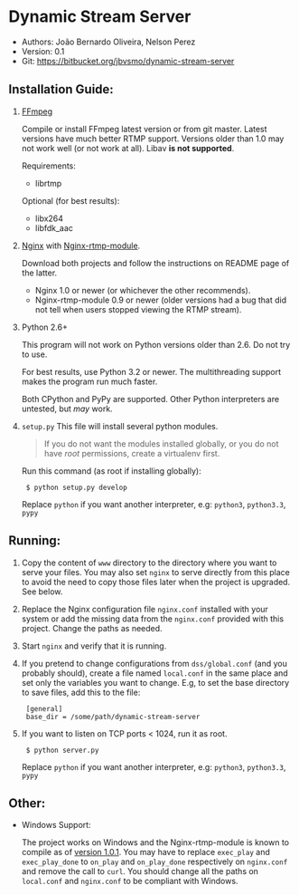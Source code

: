 
Dynamic Stream Server
====

* Authors: João Bernardo Oliveira, Nelson Perez
* Version:   0.1
* Git:    <https://bitbucket.org/jbvsmo/dynamic-stream-server>


Installation Guide:
----

1. [FFmpeg][1]

    Compile or install FFmpeg latest version or from git master. Latest versions have
    much better RTMP support. Versions older than 1.0 may not work well (or not work at all).
    Libav **is not supported**.

    Requirements:

    - librtmp

    Optional (for best results):

    - libx264
    - libfdk_aac


2. [Nginx][2] with [Nginx-rtmp-module][3].

    Download both projects and follow the instructions on README page of the latter.

    - Nginx 1.0 or newer (or whichever the other recommends).
    - Nginx-rtmp-module 0.9 or newer (older versions had a bug that did not tell when
      users stopped viewing the RTMP stream).

3. Python 2.6+

    This program will not work on Python versions older than 2.6. Do not try to use.

    For best results, use Python 3.2 or newer. The multithreading support makes
    the program run much faster.

    Both CPython and PyPy are supported. Other Python interpreters are untested, but *may* work.

4. `setup.py`
    This file will install several python modules.

    > If you do not want the modules installed globally, or you do not have *root* permissions,
    > create a virtualenv first.

    Run this command (as root if installing globally):

        $ python setup.py develop

    Replace `python` if you want another interpreter, e.g: `python3`, `python3.3`, `pypy`




Running:
----

1. Copy the content of `www` directory to the directory where you want to serve your files. You may also
set `nginx` to serve directly from this place to avoid the need to copy those files later when the project
is upgraded. See below.

2. Replace the Nginx configuration file `nginx.conf` installed with your system or add the missing
data from the `nginx.conf` provided with this project. Change the paths as needed.

3. Start `nginx` and verify that it is running.

4. If you pretend to change configurations from `dss/global.conf` (and you probably should), create a file
named `local.conf` in the same place and set only the variables you want to change. E.g, to set the base
directory to save files, add this to the file:

        [general]
        base_dir = /some/path/dynamic-stream-server

5. If you want to listen on TCP ports < 1024, run it as root.

        $ python server.py

    Replace `python` if you want another interpreter, e.g: `python3`, `python3.3`, `pypy`


Other:
----

- Windows Support:

  The project works on Windows and the Nginx-rtmp-module is known to compile as of [version 1.0.1][4].
  You may have to replace `exec_play` and `exec_play_done` to `on_play` and `on_play_done` respectively
  on `nginx.conf` and remove the call to `curl`.
  You should change all the paths on `local.conf` and `nginx.conf` to be compliant with Windows.



[1]: http://ffmpeg.org/
[2]: http://nginx.org/
[3]: http://github.com/arut/nginx-rtmp-module
[4]: http://rarut.wordpress.com/2013/06/13/windows-support-in-1-0-1/

